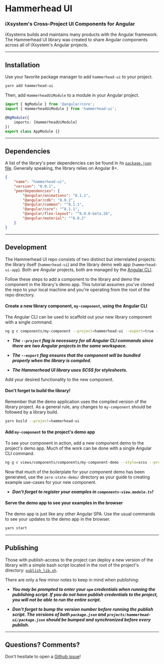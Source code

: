# Hammerhead UI

### iXsystem's Cross-Project UI Components for Angular

iXsystems builds and maintains many products with the Angular framework. The Hammerhead UI library was created to share Angular components across all of iXsystem's Angular projects.

---

## Installation

Use your favorite package manager to add `hammerhead-ui` to your project.

```sh
yarn add hammerhead-ui
```

Then, add `HammerheadUiModule` to a module in your Angular project.

```ts
import { NgModule } from '@angular/core';
import { HammerheadUiModule } from 'hammerhead-ui';

@NgModule({
    imports: [HammerheadUiModule]
})
export class AppModule {}
```

---

## Dependencies

A list of the library's peer dependencies can be found in its [`package.json` file](https://github.com/iXsystems/hammerhead-ui/blob/master/projects/hammerhead-ui/package.json). Generally speaking, the library relies on Angular 8+.

```json
{
    "name": "hammerhead-ui",
    "version": "0.0.1",
    "peerDependencies": {
        "@angular/animations": "8.1.1",
        "@angular/cdk": "8.0.2",
        "@angular/common": "^8.1.1",
        "@angular/core": "^8.1.1",
        "@angular/flex-layout": "^8.0.0-beta.26",
        "@angular/material": "^8.0.2"
    }
}
```

---

## Development

The Hammerhead UI repo consists of two distinct but interrelated projects: the library itself (`hammerhead-ui`) and the library demo web app (`hammerhead-ui-app`). Both are Angular projects, both are managed by the [Angular CLI](https://cli.angular.io/).

Follow these steps to add a component to the library and demo the component in the library's demo app. This tutorial assumes you've cloned the repo to your local machine and you're operating from the root of the repo directory.

#### Create a new library component, `my-component`, using the Angular CLI

The Angular CLI can be used to scaffold out your new library component with a single command.

```sh
ng g c components/my-component --project=hammerhead-ui --export=true --style=scss
```

-   **_The `--project` flag is necessary for all Angular CLI commands since there are two Angular projects in the same workspace._**

-   **_The `--export` flag ensures that the component will be bundled properly when the library is compiled._**

-   **_The Hammerhead UI library uses SCSS for stylesheets._**

Add your desired functionality to the new component.

#### Don't forget to build the library!

Remember that the demo application uses the compiled version of the library project. As a general rule, any changes to `my-component` should be followed by a library build.

```sh
yarn build --project=hammerhead-ui
```

#### Add `my-component` to the project's demo app

To see your component in action, add a new component demo to the project's demo app. Much of the work can be done with a single Angular CLI command.

```sh
ng g c views/components/components/my-component-demo --style=scss --project=hammerhead-ui-app
```

Now that much of the boilerplate for your component demo has been generated, use the `zero-state-demo/` directory as your guide to creating example use-cases for your new component.

-   **_Don't forget to register your examples in `components-view.module.ts`!_**

#### Serve the demo app to see your examples in the browser

The demo app is just like any other Angular SPA. Use the usual commands to see your updates to the demo app in the browser.

```sh
yarn start
```

---

## Publishing

Those with publish-access to the project can deploy a new version of the library with a simple bash script located in the root of the project's directory: [`publish_lib.sh`](https://github.com/iXsystems/hammerhead-ui/blob/master/publish_lib.sh).

There are only a few minor notes to keep in mind when publishing:

-   **_You may be prompted to enter your `npm` credentials when running the publishing script. If you do not have publish credentials to the project, you will not be able to run the entire script._**

-   **_Don't forget to bump the version number before running the publish script. The versions of both `package.json` and `projects/hammerhead-ui/package.json` should be bumped and synchronized before every publish._**

---

## Questions? Comments?

Don't hesitate to open a [Github issue](https://github.com/iXsystems/hammerhead-ui/issues/new)!
